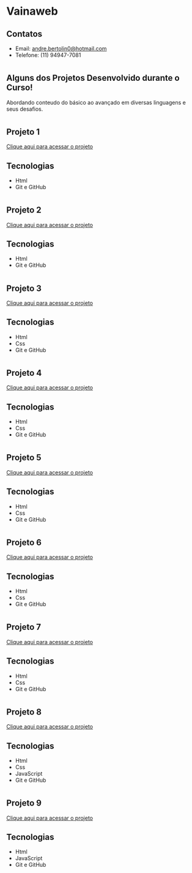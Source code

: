 # Vainaweb

## Contatos

- Email: andre.bertolin0@hotmail.com
- Telefone: (11) 94947-7081

#

## Alguns dos Projetos Desenvolvido durante o Curso!

Abordando conteudo do básico ao avançado em diversas linguagens e seus desafios.

#

## Projeto 1

[Clique aqui para acessar o projeto](https://bertolinx.github.io/vainaweb/Desafio-01/)

## Tecnologias

- Html
- Git e GitHub

#

## Projeto 2

[Clique aqui para acessar o projeto](https://bertolinx.github.io/vainaweb/Desafio-02/)

## Tecnologias

- Html
- Git e GitHub

#

## Projeto 3

[Clique aqui para acessar o projeto](https://bertolinx.github.io/vainaweb/Desafio-03/)

## Tecnologias

- Html
- Css
- Git e GitHub

#

## Projeto 4

[Clique aqui para acessar o projeto](https://bertolinx.github.io/vainaweb/Desafio-04/)

## Tecnologias

- Html
- Css
- Git e GitHub

#

## Projeto 5

[Clique aqui para acessar o projeto](https://bertolinx.github.io/vainaweb/Desafio-05/)

## Tecnologias

- Html
- Css
- Git e GitHub

#

## Projeto 6

[Clique aqui para acessar o projeto](https://bertolinx.github.io/vainaweb/Desafio-05/)

## Tecnologias

- Html
- Css
- Git e GitHub

#

## Projeto 7

[Clique aqui para acessar o projeto](https://bertolinx.github.io/vainaweb/Desafio-07/)

## Tecnologias

- Html
- Css
- Git e GitHub

#

## Projeto 8

[Clique aqui para acessar o projeto](https://bertolinx.github.io/vainaweb/Desafio-08/)

## Tecnologias

- Html
- Css
- JavaScript
- Git e GitHub

#

## Projeto 9

[Clique aqui para acessar o projeto](https://bertolinx.github.io/vainaweb/Desafio-08/)

## Tecnologias

- Html
- JavaScript
- Git e GitHub

#
